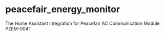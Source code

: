# peacefair_energy_monitor
The Home Assistant Integration for Peacefair AC Communication Module PZEM-004T

